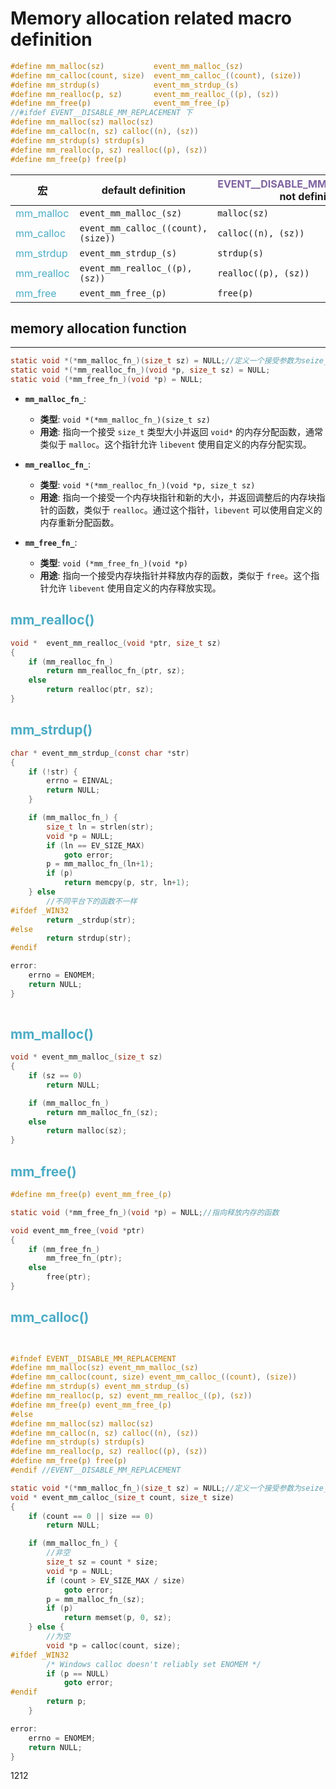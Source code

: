 # Memory allocation related macro definition
 
```c
#define mm_malloc(sz) 			event_mm_malloc_(sz)
#define mm_calloc(count, size) 	event_mm_calloc_((count), (size))
#define mm_strdup(s) 			event_mm_strdup_(s)
#define mm_realloc(p, sz) 		event_mm_realloc_((p), (sz))
#define mm_free(p) 				event_mm_free_(p)
//#ifdef EVENT__DISABLE_MM_REPLACEMENT 下
#define mm_malloc(sz) malloc(sz)
#define mm_calloc(n, sz) calloc((n), (sz))
#define mm_strdup(s) strdup(s)
#define mm_realloc(p, sz) realloc((p), (sz))
#define mm_free(p) free(p)
```


| 宏                                       | default definition                  | <font color="#8064a2">EVENT__DISABLE_MM_REPLACEMENT</font> not definition |
| --------------------------------------- | ----------------------------------- | ------------------------------------------------------------------------- |
| <font color="#4bacc6">mm_malloc</font>  | `event_mm_malloc_(sz)`              | `malloc(sz)`                                                              |
| <font color="#4bacc6">mm_calloc</font>  | `event_mm_calloc_((count), (size))` | `calloc((n), (sz))`                                                       |
| <font color="#4bacc6">mm_strdup</font>  | `event_mm_strdup_(s)`               | `strdup(s)`                                                               |
| <font color="#4bacc6">mm_realloc</font> | `event_mm_realloc_((p),(sz))`       | `realloc((p), (sz))`                                                      |
| <font color="#4bacc6">mm_free</font>    | `event_mm_free_(p)`                 | `free(p)`                                                                 |
## memory allocation function
---
```c
static void *(*mm_malloc_fn_)(size_t sz) = NULL;//定义一个接受参数为seize_t类型的函数指针mm_malloc_fn_
static void *(*mm_realloc_fn_)(void *p, size_t sz) = NULL;
static void (*mm_free_fn_)(void *p) = NULL;
```

- **`mm_malloc_fn_`**:
    
    - **类型**: `void *(*mm_malloc_fn_)(size_t sz)`
    - **用途**: 指向一个接受 `size_t` 类型大小并返回 `void*` 的内存分配函数，通常类似于 `malloc`。这个指针允许 `libevent` 使用自定义的内存分配实现。
- **`mm_realloc_fn_`**:
    
    - **类型**: `void *(*mm_realloc_fn_)(void *p, size_t sz)`
    - **用途**: 指向一个接受一个内存块指针和新的大小，并返回调整后的内存块指针的函数，类似于 `realloc`。通过这个指针，`libevent` 可以使用自定义的内存重新分配函数。
- **`mm_free_fn_`**:
    
    - **类型**: `void (*mm_free_fn_)(void *p)`
    - **用途**: 指向一个接受内存块指针并释放内存的函数，类似于 `free`。这个指针允许 `libevent` 使用自定义的内存释放实现。
## <font color="#4bacc6">mm_realloc()</font>

```c
void *  event_mm_realloc_(void *ptr, size_t sz)  
{  
    if (mm_realloc_fn_)  
        return mm_realloc_fn_(ptr, sz);  
    else  
        return realloc(ptr, sz);  
}
```

## <font color="#4bacc6">mm_strdup()</font>
```c
char * event_mm_strdup_(const char *str)
{
	if (!str) {
		errno = EINVAL;
		return NULL;
	}

	if (mm_malloc_fn_) {
		size_t ln = strlen(str);
		void *p = NULL;
		if (ln == EV_SIZE_MAX)
			goto error;
		p = mm_malloc_fn_(ln+1);
		if (p)
			return memcpy(p, str, ln+1);
	} else
        //不同平台下的函数不一样
#ifdef _WIN32
		return _strdup(str);
#else
		return strdup(str);
#endif

error:
	errno = ENOMEM;
	return NULL;
}
 
```

## <font color="#4bacc6">mm_malloc()</font>
```c
void * event_mm_malloc_(size_t sz)
{
	if (sz == 0)
		return NULL;

	if (mm_malloc_fn_)
		return mm_malloc_fn_(sz);
	else
		return malloc(sz);
}

```

## <font color="#4bacc6">mm_free()</font>
```c
#define mm_free(p) event_mm_free_(p)

static void (*mm_free_fn_)(void *p) = NULL;//指向释放内存的函数
```

```c
void event_mm_free_(void *ptr)
{
	if (mm_free_fn_)
		mm_free_fn_(ptr);
	else
		free(ptr);
}
```

## <font color="#4bacc6">mm_calloc()</font>
```c
 

#ifndef EVENT__DISABLE_MM_REPLACEMENT
#define mm_malloc(sz) event_mm_malloc_(sz)
#define mm_calloc(count, size) event_mm_calloc_((count), (size))
#define mm_strdup(s) event_mm_strdup_(s)
#define mm_realloc(p, sz) event_mm_realloc_((p), (sz))
#define mm_free(p) event_mm_free_(p)
#else
#define mm_malloc(sz) malloc(sz)
#define mm_calloc(n, sz) calloc((n), (sz))
#define mm_strdup(s) strdup(s)
#define mm_realloc(p, sz) realloc((p), (sz))
#define mm_free(p) free(p)
#endif //EVENT__DISABLE_MM_REPLACEMENT

static void *(*mm_malloc_fn_)(size_t sz) = NULL;//定义一个接受参数为seize_t类型的函数指针mm_malloc_fn_
void * event_mm_calloc_(size_t count, size_t size)
{
	if (count == 0 || size == 0)
		return NULL;

	if (mm_malloc_fn_) { 
        //非空
		size_t sz = count * size;
		void *p = NULL;
		if (count > EV_SIZE_MAX / size)
			goto error;
		p = mm_malloc_fn_(sz);
		if (p)
			return memset(p, 0, sz);
	} else {
        //为空
		void *p = calloc(count, size);
#ifdef _WIN32
		/* Windows calloc doesn't reliably set ENOMEM */
		if (p == NULL)
			goto error;
#endif
		return p;
	}

error:
	errno = ENOMEM;
	return NULL;
}
```
1212